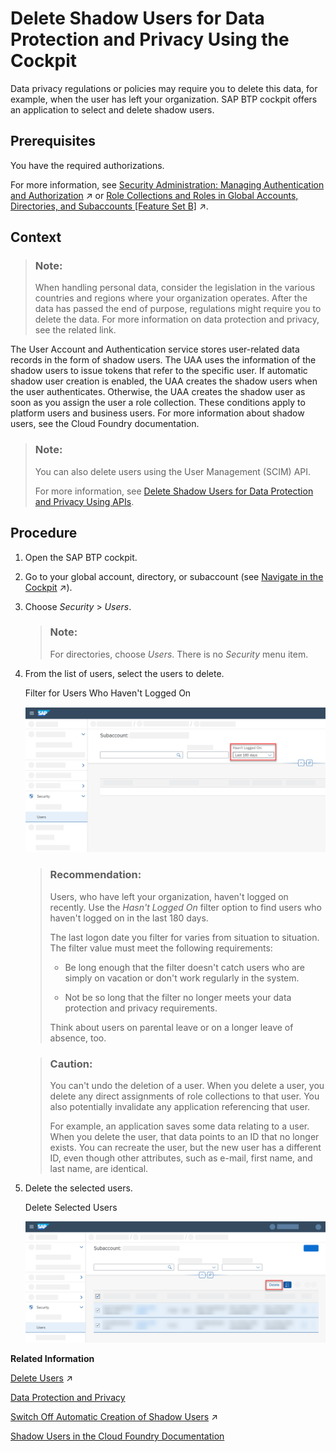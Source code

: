 <!-- loio893c5ac43ffb47a589a9bf2b98fbd2fb -->

# Delete Shadow Users for Data Protection and Privacy Using the Cockpit

Data privacy regulations or policies may require you to delete this data, for example, when the user has left your organization. SAP BTP cockpit offers an application to select and delete shadow users.



<a name="loio893c5ac43ffb47a589a9bf2b98fbd2fb__prereq_brm_42l_mqb"/>

## Prerequisites

You have the required authorizations.

For more information, see [Security Administration: Managing Authentication and Authorization](https://help.sap.com/viewer/ae8e8427ecdf407790d96dad93b5f723/Cloud/en-US/1ff47b2d980e43a6b2ce294352333708.html "This section describes the tasks of administrators in the Cloud Foundry environment of SAP BTP. Administrators ensure user authentication and assign authorization information to users and user groups.") :arrow_upper_right: or [Role Collections and Roles in Global Accounts, Directories, and Subaccounts [Feature Set B]](https://help.sap.com/viewer/65de2977205c403bbc107264b8eccf4b/Cloud/en-US/0039cf082d3d43eba9200fe15647922a.html "In the cloud management tools feature set B, SAP BTP provides a set of role collections to set up administrator access to your global account and subaccounts.") :arrow_upper_right:.



## Context

> ### Note:  
> When handling personal data, consider the legislation in the various countries and regions where your organization operates. After the data has passed the end of purpose, regulations might require you to delete the data. For more information on data protection and privacy, see the related link.

The User Account and Authentication service stores user-related data records in the form of shadow users. The UAA uses the information of the shadow users to issue tokens that refer to the specific user. If automatic shadow user creation is enabled, the UAA creates the shadow users when the user authenticates. Otherwise, the UAA creates the shadow user as soon as you assign the user a role collection. These conditions apply to platform users and business users. For more information about shadow users, see the Cloud Foundry documentation.

> ### Note:  
> You can also delete users using the User Management \(SCIM\) API.
> 
> For more information, see [Delete Shadow Users for Data Protection and Privacy Using APIs](delete-shadow-users-for-data-protection-and-privacy-using-apis-eb70f16.md).



<a name="loio893c5ac43ffb47a589a9bf2b98fbd2fb__steps_b4y_4b5_bnb"/>

## Procedure

1.  Open the SAP BTP cockpit.

2.  Go to your global account, directory, or subaccount \(see [Navigate in the Cockpit](https://help.sap.com/viewer/65de2977205c403bbc107264b8eccf4b/Cloud/en-US/0874895f1f78459f9517da55a11ffebd.html "Learn how to navigate to your global accounts and subaccounts in the SAP BTP cockpit.") :arrow_upper_right:\).

3.  Choose *Security* \> *Users*.

    > ### Note:  
    > For directories, choose *Users*. There is no *Security* menu item.

4.  From the list of users, select the users to delete.

       
      
    <a name="loio893c5ac43ffb47a589a9bf2b98fbd2fb__fig_nh5_14s_4qb"/>Filter for Users Who Haven't Logged On

     ![](images/find_old_shadowusers_aeb30b2.png "Filter for Users Who Haven't Logged On") 

    > ### Recommendation:  
    > Users, who have left your organization, haven't logged on recently. Use the *Hasn't Logged On* filter option to find users who haven't logged on in the last 180 days.
    > 
    > The last logon date you filter for varies from situation to situation. The filter value must meet the following requirements:
    > 
    > -   Be long enough that the filter doesn't catch users who are simply on vacation or don't work regularly in the system.
    > 
    > -   Not be so long that the filter no longer meets your data protection and privacy requirements.
    > 
    > 
    > Think about users on parental leave or on a longer leave of absence, too.

    > ### Caution:  
    > You can't undo the deletion of a user. When you delete a user, you delete any direct assignments of role collections to that user. You also potentially invalidate any application referencing that user.
    > 
    > For example, an application saves some data relating to a user. When you delete the user, that data points to an ID that no longer exists. You can recreate the user, but the new user has a different ID, even though other attributes, such as e-mail, first name, and last name, are identical.

5.  Delete the selected users.

       
      
    <a name="loio893c5ac43ffb47a589a9bf2b98fbd2fb__fig_qmc_34s_4qb"/>Delete Selected Users

     ![](images/delete_shadow_users_c490b82.png "Delete Selected Users") 


**Related Information**  


[Delete Users](https://help.sap.com/viewer/ae8e8427ecdf407790d96dad93b5f723/Cloud/en-US/51000c2254864a39b9f8629715f2c5f1.html "As an administrator, you can delete users from your subaccount. When you delete a user, you also delete the user&apos;s role collection assignments.") :arrow_upper_right:

[Data Protection and Privacy](data-protection-and-privacy-7e513d3.md "Data protection is associated with numerous legal requirements and privacy concerns. In addition to compliance with general data protection and privacy acts, it is necessary to consider compliance with industry-specific legislation in different countries.")

[Switch Off Automatic Creation of Shadow Users](https://help.sap.com/viewer/ae8e8427ecdf407790d96dad93b5f723/Cloud/en-US/d8525671e8b14147b96ef497e1e1af80.html "To switch off the creation of shadow users in the trust configuration of custom identity providers, administrators must explicitly allow users to log on. Administrators then have full control over who is allowed to log on.") :arrow_upper_right:

[Shadow Users in the Cloud Foundry Documentation](https://docs.cloudfoundry.org/uaa/uaa-concepts.html#%23shadow)

